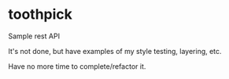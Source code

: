 # toothpick
Sample rest API

It's not done, but have examples of my style testing, layering, etc. 

Have no more time to complete/refactor it.
